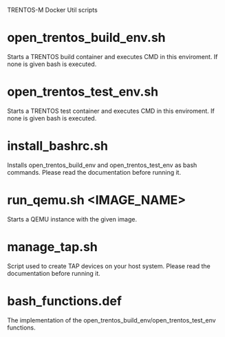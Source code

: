 TRENTOS-M Docker Util scripts

# open_trentos_build_env.sh <CMD>
Starts a TRENTOS build container and executes CMD in this enviroment. If none 
is given bash is executed.

# open_trentos_test_env.sh  <CMD>
Starts a TRENTOS test container and executes CMD in this enviroment. If none 
is given bash is executed.

# install_bashrc.sh 
Installs open_trentos_build_env and open_trentos_test_env as bash commands. Please read the documentation before running it.

# run_qemu.sh <IMAGE_NAME> <ARGS>
Starts a QEMU instance with the given image.

# manage_tap.sh
Script used to create TAP devices on your host system. Please read the documentation before running it.

# bash_functions.def
The implementation of the open_trentos_build_env/open_trentos_test_env 
functions.
